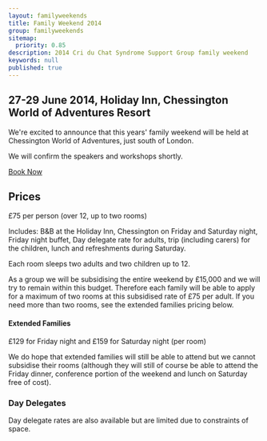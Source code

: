 ```yaml
---
layout: familyweekends
title: Family Weekend 2014
group: familyweekends
sitemap:
  priority: 0.85
description: 2014 Cri du Chat Syndrome Support Group family weekend
keywords: null
published: true
---
```


## 27-29 June 2014, Holiday Inn, Chessington World of Adventures Resort

We're excited to announce that this years' family weekend will be held at Chessington World of Adventures, just south of London.

We will confirm the speakers and workshops shortly.

<a href='mailto:office@criduchat.org.uk?subject=Family Weekend 2014&body=Please send me a booking form.' class='btn-primary btn-large'>Book Now</a>

## Prices

£75 per person (over 12, up to two rooms)

Includes: B&B at the Holiday Inn, Chessington on Friday and Saturday night, Friday night buffet, Day delegate rate for adults, trip (including carers) for the children, lunch and refreshments during Saturday.

Each room sleeps two adults and two children up to 12.

As a group we will be subsidising the entire weekend by £15,000 and we will try to remain within this budget. Therefore each family will be able to apply for a maximum of two rooms at this subsidised rate of £75 per adult. If you need more than two rooms, see the extended families pricing below.

#### Extended Families

£129 for Friday night and £159 for Saturday night (per room)

We do hope that extended families will still be able to attend but we cannot subsidise their rooms (although they will still of course be able to attend the Friday dinner, conference portion of the weekend and lunch on Saturday free of cost).

### Day Delegates

Day delegate rates are also available but are limited due to constraints of space.
